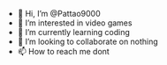 - 👋 Hi, I’m @Pattao9000
- 👀 I’m interested in video games
- 🌱 I’m currently learning coding
- 💞️ I’m looking to collaborate on nothing
- 📫 How to reach me dont
<!---
Pattao9000/Pattao9000 is a ✨ special ✨ repository because its `README.md` (this file) appears on your GitHub profile.
You can click the Preview link to take a look at your changes.
--->

